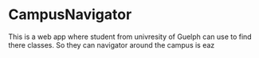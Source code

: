 # CampusNavigator
This is a web app where student from univresity of Guelph can use to find there classes. So they can navigator around the campus is eaz

